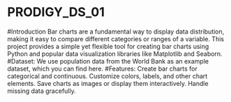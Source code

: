 # PRODIGY_DS_01
#Introduction
Bar charts are a fundamental way to display data distribution, making it easy to compare different categories or ranges of a variable.
This project provides a simple yet flexible tool for creating bar charts using Python and popular data visualization libraries like Matplotlib and Seaborn.
#Dataset:
We use population data from the World Bank as an example dataset, which you can find here.
#Features:
Create bar charts for categorical and continuous.
Customize colors, labels, and other chart elements.
Save charts as images or display them interactively.
Handle missing data gracefully.



